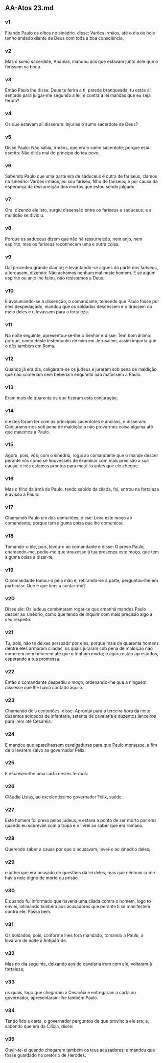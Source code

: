 ## AA-Atos 23.md
### v1
 Fitando Paulo os olhos no sinédrio, disse: Varões irmãos, até o dia de hoje tenho andado diante de Deus com toda a boa consciência.
### v2
 Mas o sumo sacerdote, Ananias, mandou aos que estavam junto dele que o ferissem na boca.
### v3
 Então Paulo lhe disse: Deus te ferirá a ti, parede branqueada; tu estás aí sentado para julgar-me segundo a lei, e contra a lei mandas que eu seja ferido?
### v4
 Os que estavam ali disseram: Injurias o sumo sacerdote de Deus?
### v5
 Disse Paulo: Não sabia, irmãos, que era o sumo sacerdote; porque está escrito: Não dirás mal do príncipe do teu povo.
### v6
 Sabendo Paulo que uma parte era de saduceus e outra de fariseus, clamou no sinédrio: Varões irmãos, eu sou fariseu, filho de fariseus; é por causa da esperança da ressurreição dos mortos que estou sendo julgado.
### v7
 Ora, dizendo ele isto, surgiu dissensão entre os fariseus e saduceus; e a multidão se dividiu.
### v8
 Porque os saduceus dizem que não há ressurreição, nem anjo, nem espírito; mas os fariseus reconhecem uma e outra coisa.
### v9
 Daí procedeu grande clamor; e levantando-se alguns da parte dos fariseus, altercavam, dizendo: Não achamos nenhum mal neste homem. E se algum espírito ou anjo lhe falou, não resistamos a Deus.
### v10
 E avolumando-se a dissenção, o comandante, temendo que Paulo fosse por eles despedaçado, mandou que os soldados descessem e o tirassem do meio deles e o levassem para a fortaleza.
### v11
 Na noite seguinte, apresentou-se-lhe o Senhor e disse: Tem bom ânimo: porque, como deste testemunho de mim em Jerusalém, assim importa que o dês também em Roma.
### v12
 Quando já era dia, coligaram-se os judeus e juraram sob pena de maldição que não comeriam nem beberiam enquanto não matassem a Paulo.
### v13
 Eram mais de quarenta os que fizeram esta conjuração;
### v14
 e estes foram ter com os principais sacerdotes e anciãos, e disseram: Conjuramo-nos sob pena de maldição a não provarmos coisa alguma até que matemos a Paulo.
### v15
 Agora, pois, vós, com o sinédrio, rogai ao comandante que o mande descer perante vós como se houvésseis de examinar com mais precisão a sua causa; e nós estamos prontos para matá-lo antes que ele chegue.
### v16
 Mas o filho da irmã de Paulo, tendo sabido da cilada, foi, entrou na fortaleza e avisou a Paulo.
### v17
 Chamando Paulo um dos centuriões, disse: Leva este moço ao comandante, porque tem alguma coisa que lhe comunicar.
### v18
 Tomando-o ele, pois, levou-o ao comandante e disse: O preso Paulo, chamando-me, pediu-me que trouxesse à tua presença este moço, que tem alguma coisa a dizer-te.
### v19
 O comandante tomou-o pela mão e, retirando-se à parte, perguntou-lhe em particular: Que é que tens a contar-me?
### v20
 Disse ele: Os judeus combinaram rogar-te que amanhã mandes Paulo descer ao sinédrio, como que tendo de inquirir com mais precisão algo a seu respeito.
### v21
 Tu, pois, não te deixes persuadir por eles; porque mais de quarenta homens dentre eles armaram ciladas, os quais juraram sob pena de maldição não comerem nem beberem até que o tenham morto; e agora estão aprestados, esperando a tua promessa.
### v22
 Então o comandante despediu o moço, ordenando-lhe que a ninguém dissesse que lhe havia contado aquilo.
### v23
 Chamando dois centuriões, disse: Aprontai para a terceira hora da noite duzentos soldados de infantaria, setenta de cavalaria e duzentos lanceiros para irem até Cesaréia.
### v24
 E mandou que aparelhassem cavalgaduras para que Paulo montasse, a fim de o levarem salvo ao governador Félix.
### v25
 E escreveu-lhe uma carta nestes termos:
### v26
 Cláudio Lísias, ao excelentíssimo governador Félix, saúde.
### v27
 Este homem foi preso pelos judeus, e estava a ponto de ser morto por eles quando eu sobrevim com a tropa e o livrei ao saber que era romano.
### v28
 Querendo saber a causa por que o acusavam, levei-o ao sinédrio deles;
### v29
 e achei que era acusado de questões da lei deles, mas que nenhum crime havia nele digno de morte ou prisão.
### v30
 E quando fui informado que haveria uma cilada contra o homem, logo to enviei, intimando também aos acusadores que perante ti se manifestem contra ele. Passa bem.
### v31
 Os soldados, pois, conforme lhes fora mandado, tomando a Paulo, o levaram de noite a Antipátride.
### v32
 Mas no dia seguinte, deixando aos de cavalaria irem com ele, voltaram à fortaleza;
### v33
 os quais, logo que chegaram a Cesaréia e entregaram a carta ao governador, apresentaram-lhe também Paulo.
### v34
 Tendo lido a carta, o governador perguntou de que província ele era; e, sabendo que era da Cilícia, disse:
### v35
 Ouvir-te-ei quando chegarem também os teus acusadores; e mandou que fosse guardado no pretório de Herodes.
